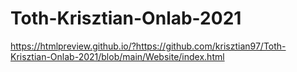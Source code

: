 # Toth-Krisztian-Onlab-2021

https://htmlpreview.github.io/?https://github.com/krisztian97/Toth-Krisztian-Onlab-2021/blob/main/Website/index.html

